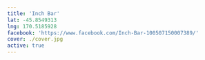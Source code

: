 ```yaml
---
title: 'Inch Bar'
lat: -45.8549313
lng: 170.5185928
facebook: 'https://www.facebook.com/Inch-Bar-100507150007389/'
cover: ./cover.jpg
active: true
---
```


